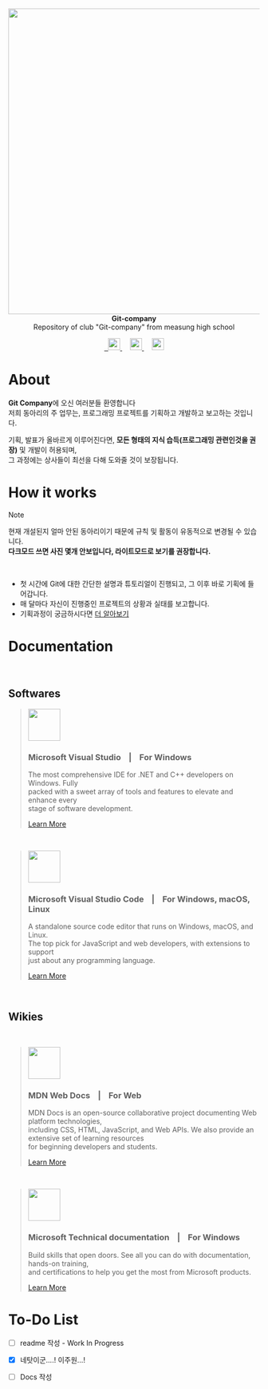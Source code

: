 <br>
<p align="center">
  <picture>
    <source
      width="612px"
      media="(prefers-color-scheme: dark)"
      srcset="https://raw.githubusercontent.com/maesung-git-company/git-company/main/resource/company_logo_red.png"
    />
    <img 
      width="612px"
      src="https://raw.githubusercontent.com/maesung-git-company/git-company/main/resource/company_logo_black.png"
    />
  </picture>
  
  <br>
  <a align="center">
  <b>Git-company</b>
  <br>
  Repository of club "Git-company" from measung high school
  </a>
  <br>
  
  <p align="center">
    <a href="https://github.com/maesung-git-company/git-company">
       <picture>&nbsp;
           <source height="24px" media="(prefers-color-scheme: dark)" srcset="https://i.ibb.co/dMMmCrW/Git-Hub-Mark.png" />
           <img height="24px" src="https://i.ibb.co/9wV3HGF/Git-Hub-Mark-Light.png" />
       </picture>
   </a>&nbsp;&nbsp;&nbsp;
   <a href="https://discord.com/invite/sANqDryu">
       <picture>
           <source height="24px" media="(prefers-color-scheme: dark)" srcset="https://user-images.githubusercontent.com/13122796/178032563-d4e084b7-244e-4358-af50-26bde6dd4996.png" />
           <img height="24px" src="https://user-images.githubusercontent.com/13122796/178032563-d4e084b7-244e-4358-af50-26bde6dd4996.png" />
       </picture>
   </a>&nbsp;&nbsp;&nbsp;
   <a href="https://docs.google.com/document/d/18_onMY48GaWhOkhCH8k5Vpi3oLem87m6sBqA7pNUiAk/edit?usp=sharing">
       <picture>
           <source height="24px" media="(prefers-color-scheme: dark)" srcset="!https://github.com/maesung-git-company/git-company/assets/162787283/b1e5e8fe-efce-4f5d-aa2d-0d695255d2bb" />
           <img height="24px" src="https://github.com/maesung-git-company/git-company/assets/162787283/5bf711af-2230-49b2-aa68-b6db7ee969c3" />
       </picture>
   </a>
  </p>
</p>

# About

**Git Company**에 오신 여러분들 환영합니다 
<br>
저희 동아리의 주 업무는, 프로그래밍 프로젝트를 기획하고 개발하고 보고하는 것입니다.
<br>

기획, 발표가 올바르게 이루어진다면, **모든 형태의 지식 습득(프로그래밍 관련인것을 권장)** 및 개발이 허용되며, 
<br>
그 과정에는 상사들이 최선을 다해 도와줄 것이 보장됩니다.

# How it works

> [!NOTE]
> 현재 개설된지 얼마 안된 동아리이기 때문에 규칙 및 활동이 유동적으로 변경될 수 있습니다. <br>
> **다크모드 쓰면 사진 몇개 안보입니다, 라이트모드로 보기를 권장합니다.**

<br>

* 첫 시간에 Git에 대한 간단한 설명과 튜토리얼이 진행되고, 그 이후 바로 기획에 들어갑니다.
* 매 달마다 자신이 진행중인 프로젝트의 상황과 실태를 보고합니다.
* 기획과정이 궁금하시다면 [더 알아보기]()

# Documentation

<br>

## Softwares 

> <p>
>  <img 
>    width="64px"
>    height="64px"
>    src="https://visualstudio.microsoft.com/wp-content/uploads/2021/10/Product-Icon.svg">
> </p>
> 
> ### Microsoft Visual Studio    &nbsp;&nbsp;&nbsp;|&nbsp;&nbsp;&nbsp;    For Windows
>
> <p>The most comprehensive IDE for .NET and C++ developers on Windows. Fully <br> packed with a sweet array of tools and features to elevate and enhance every <br> stage of software development.</p>
>
>
> [Learn More](https://visualstudio.microsoft.com/#vs-section "VisualStudio")
> 

<br>

> <p>
>  <img 
>    width="64px"
>    height="64px"
>    src="https://visualstudio.microsoft.com/wp-content/uploads/2019/09/vs-code-responsive-01-1.png">
> </p>
> 
> ### Microsoft Visual Studio Code   &nbsp;&nbsp;&nbsp;|&nbsp;&nbsp;&nbsp;    For Windows, macOS, Linux
>
> <p>A standalone source code editor that runs on Windows, macOS, and Linux. <br> The top pick for JavaScript and web developers, with extensions to support <br> just about any programming language.</p>
> 
> 
> [Learn More](https://visualstudio.microsoft.com/#vscode-section "VisualStudioCode")

<br>

## Wikies

<br>

> <p>
>  <img 
>    width="auto"
>    height="64px"
>    src="https://blog.mozilla.org/opendesign/files/2017/06/logo.png">
> </p>
> 
> ### MDN Web Docs   &nbsp;&nbsp;&nbsp;|&nbsp;&nbsp;&nbsp;    For Web
>
> <p>MDN Docs is an open-source collaborative project documenting Web platform technologies, <br> including CSS, HTML, JavaScript, and Web APIs. We also provide an extensive set of learning resources <br> for beginning developers and students.</p>
> 
> 
> [Learn More](https://developer.mozilla.org/ko/ "MdnWebDocs")
> 

<br>

> <p>
>  <img 
>    width="64px"
>    height="64px"
>    src="https://pngimg.com/uploads/microsoft/microsoft_PNG5.png">
> </p>
>
> ### Microsoft Technical documentation   &nbsp;&nbsp;&nbsp;|&nbsp;&nbsp;&nbsp;    For Windows
>
> <p>Build skills that open doors. See all you can do with documentation, hands-on training, <br> and certifications to help you get the most from Microsoft products.</p>
> 
> 
> [Learn More](https://learn.microsoft.com/ko-kr/docs/ "MsDocumentation")
> 
 

# To-Do List
- [ ] readme 작성 - Work In Progress
- [x] 네탓이군....! 이주원...!
- [ ] Docs 작성
  
